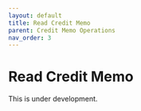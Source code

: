 ```yaml
---
layout: default
title: Read Credit Memo
parent: Credit Memo Operations
nav_order: 3
---
```


# Read Credit Memo

This is under development.